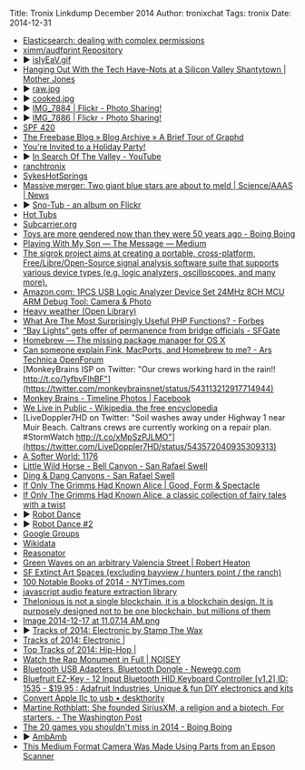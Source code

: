 Title:  Tronix Linkdump December 2014
Author: tronixchat
Tags:   tronix
Date:   2014-12-31

- [Elasticsearch: dealing with complex permissions](https://www.tuleap.org/elasticsearch-dealing-complex-permissions)
- [ximm/audfprint Repository](https://registry.hub.docker.com/u/ximm/audfprint/)
- <span class='embed_button'>&#9654;</span> [isIyEaV.gif](http://i.imgur.com/isIyEaV.gif)
- [Hanging Out With the Tech Have-Nots at a Silicon Valley Shantytown | Mother Jones](http://www.motherjones.com/politics/2014/12/jungle-homeless-camp-san-jose-silicon-valley-video)
- <span class='embed_button'>&#9654;</span> [raw.jpg](http://archive.org/~ximm/fpd/testing/raw.jpg)
- <span class='embed_button'>&#9654;</span> [cooked.jpg](http://archive.org/~ximm/fpd/testing/cooked.jpg)
- <span class='embed_button'>&#9654;</span> [IMG_7884 | Flickr - Photo Sharing!](https://www.flickr.com/photos/k0re/15764214449/in/set-72157649204428398/)
- <span class='embed_button'>&#9654;</span> [IMG_7886 | Flickr - Photo Sharing!](https://www.flickr.com/photos/k0re/15762830878/in/set-72157649204428398/)
- [SPF 420](http://spf420.com/)
- [The Freebase Blog  » Blog Archive   » A Brief Tour of Graphd](http://web.archive.org/web/20090302025215/http://blog.freebase.com/2008/04/09/a-brief-tour-of-graphd)
- [You're Invited to a Holiday Party!](https://docs.google.com/forms/d/171c6FPtGznx8fvxMoMH15b552rWGPtQYcKT_22bFzbE/viewform)
- <span class='embed_button'>&#9654;</span> [In Search Of The Valley - YouTube](http://youtu.be/9Iz1pCZNKF0?t=42m20s)
- [ranchtronix](http://ranchtronix.org)
- [SykesHotSprings](http://ranchtronix.org/SykesHotSprings.html)
- [Massive merger: Two giant blue stars are about to meld | Science/AAAS | News](http://news.sciencemag.org/space/2014/12/massive-merger-two-giant-blue-stars-are-about-meld)
- <span class='embed_button'>&#9654;</span> [Sno-Tub - an album on Flickr](https://www.flickr.com/photos/madzoy/sets/72157626636252796/)
- [Hot Tubs](http://ranchtronix.org/HotTub.html)
- [Subcarrier.org](http://www.subcarrier.org/mang/pics/solsticebbq/)
- [Toys are more gendered now than they were 50 years ago - Boing Boing](http://boingboing.net/2014/12/10/toys-are-more-gendered-now-tha.html)
- [Playing With My Son — The Message — Medium](https://medium.com/message/playing-with-my-son-e5226ff0a7c3)
- [The sigrok project aims at creating a portable, cross-platform, Free/Libre/Open-Source signal analysis software suite that supports various device types (e.g. logic analyzers, oscilloscopes, and many more).](http://sigrok.org)
- [Amazon.com: 1PCS USB Logic Analyzer Device Set 24MHz 8CH MCU ARM Debug Tool: Camera & Photo](http://www.amazon.com/Logic-Analyzer-Device-24MHz-Debug/dp/B00LIU128U)
- [Heavy weather (Open Library)](https://openlibrary.org/works/OL1888047W/Heavy_weather)
- [What Are The Most Surprisingly Useful PHP Functions? - Forbes](http://www.forbes.com/sites/quora/2012/08/31/what-are-the-most-surprisingly-useful-php-functions/)
- [“Bay Lights” gets offer of permanence from bridge officials - SFGate](http://www.sfgate.com/bayarea/article/Bay-Lights-gets-offer-of-permanence-from-5948555.php)
- [Homebrew — The missing package manager for OS X](http://brew.sh)
- [Can someone explain  Fink, MacPorts, and Homebrew to me? - Ars Technica OpenForum](http://arstechnica.com/civis/viewtopic.php?t=1207907)
- [MonkeyBrains ISP on Twitter: "Our crews working hard in the rain!! http://t.co/1yfbvFlhBF"](https://twitter.com/monkeybrainsnet/status/543113212917714944)
- [Monkey Brains - Timeline Photos | Facebook](https://www.facebook.com/photo.php?fbid=991943417487126)
- [We Live in Public - Wikipedia, the free encyclopedia](http://en.wikipedia.org/wiki/We_Live_in_Public)
- [LiveDoppler7HD on Twitter: "Soil washes away under Highway 1 near Muir Beach. Caltrans crews are currently working on a repair plan. #StormWatch http://t.co/xMpSzPJLMO"](https://twitter.com/LiveDoppler7HD/status/543572040935309313)
- [A Softer World: 1176](http://asofterworld.com/index.php?id=1176)
- [Little Wild Horse - Bell Canyon - San Rafael Swell](http://climb-utah.com/SRS/lwh.htm)
- [Ding & Dang Canyons - San Rafael Swell](http://climb-utah.com/SRS/dingdang.htm)
- [If Only The Grimms Had Known Alice | Good, Form & Spectacle](https://goodformandspectacle.wordpress.com/2014/12/06/if-only-the-grimms-had-known-alice/)
- [If Only The Grimms Had Known Alice, a classic collection of fairy tales with a twist](http://goodformandspectacle.com/ifonly/)
- <span class='embed_button'>&#9654;</span> [Robot Dance](https://www.youtube.com/watch?v=tsnAhvfR42k)
- <span class='embed_button'>&#9654;</span> [Robot Dance #2](https://www.youtube.com/watch?v=_ZcMm4fKCAo)
- [Google Groups](https://groups.google.com/forum/#!msg/freebase-discuss/s_BPoL92edc/Y585r7_2E1YJ)
- [Wikidata](https://www.wikidata.org/wiki/Wikidata:Main_Page)
- [Reasonator](https://tools.wmflabs.org/reasonator/?q=Q42)
- [Green Waves on an arbitrary Valencia Street | Robert Heaton](http://robertheaton.com/2014/12/12/green-waves-on-an-arbitrary-valencia-street/)
- [SF Extinct Art Spaces (excluding bayview / hunters point / the ranch)](https://www.google.com/maps/d/u/0/edit?mid=zi8o8SCkb7HY.kDK_2MVtKNWo)
- [100 Notable Books of 2014 - NYTimes.com](http://www.nytimes.com/2014/12/07/books/review/100-notable-books-of-2014.html)
- [javascript audio feature extraction library](https://github.com/hughrawlinson/meyda)
- [Thelonious is not a single blockchain, it is a blockchain design. It is purposely designed not to be one blockchain, but millions of them](https://thelonious.io/)
- [Image 2014-12-17 at 11.07.14 AM.png](http://cl.ly/image/230m0Q2w3f1d)
- <span class='embed_button'>&#9654;</span> [Tracks of 2014: Electronic by Stamp The Wax](https://soundcloud.com/stampthewax/sets/tracks-of-2014-electronic)
- [Tracks of 2014: Electronic |](http://www.stampthewax.com/2014/12/16/tracks-of-2014-electronic/)
- [Top Tracks of 2014: Hip-Hop |](http://www.stampthewax.com/2014/12/15/top-tracks-of-2014-hip-hop/)
- [Watch the Rap Monument in Full | NOISEY](https://noisey.vice.com/read/watch-the-rap-monument-in-full)
- [Bluetooth USB Adapters, Bluetooth Dongle - Newegg.com](http://www.newegg.com/Network-Bluetooth/SubCategory/ID-295)
- [Bluefruit EZ-Key - 12 Input Bluetooth HID Keyboard Controller [v1.2] ID: 1535 - $19.95 : Adafruit Industries, Unique & fun DIY electronics and kits](http://www.adafruit.com/product/1535)
- [Convert Apple IIc to usb • deskthority](http://deskthority.net/keyboards-f2/convert-apple-iic-to-usb-t7256.html)
- [Martine Rothblatt: She founded SiriusXM, a religion and a biotech. For starters. - The Washington Post](http://www.washingtonpost.com/lifestyle/magazine/martine-rothblatt-she-founded-siriusxm-a-religion-and-a-biotech-for-starters/2014/12/11/5a8a4866-71ab-11e4-ad12-3734c461eab6_story.html)
- [The 20 games you shouldn't miss in 2014 - Boing Boing](http://boingboing.net/2014/12/22/the-20-games-you-shouldnt-mi.html)
- <span class='embed_button'>&#9654;</span> [AmbAmb](https://imgur.com/x0Y1lcF)
- [This Medium Format Camera Was Made Using Parts from an Epson Scanner](http://petapixel.com/2014/12/29/medium-format-camera-made-using-parts-epson-scanner/)